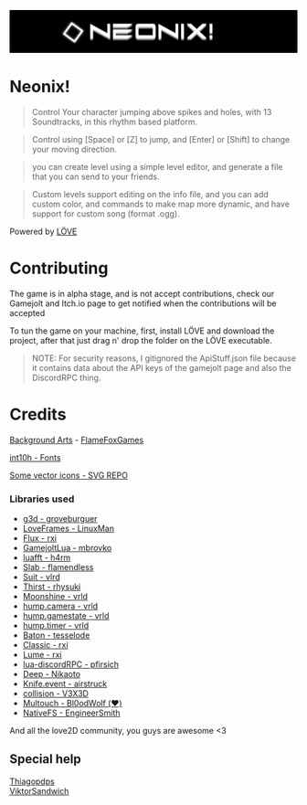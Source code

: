 [![sexylogo:)](logo.png)](https://gamejolt.com/games/zerodownnx/904594)
# Neonix!

> Control Your character jumping above spikes and holes, with 13 Soundtracks, in this rhythm based platform.

> Control using [Space] or [Z] to jump, and [Enter] or [Shift] to change your moving direction.

> you can create level using a simple level editor, and generate a file that you can send to your friends.

> Custom levels support editing on the info file, and you can add custom color, and commands to make map more dynamic, and have support for custom song (format .ogg).

Powered by [LÖVE](https://love2d.org/)

# Contributing
The game is in alpha stage, and is not accept contributions, check our Gamejolt and Itch.io page to get notified when the contributions will be accepted

To tun the game on your machine, first, install LÖVE and download the project, after that just drag n' drop the folder on the LÖVE executable.

> NOTE: For security reasons, I gitignored the ApiStuff.json file because it contains data about the API keys of the gamejolt page and also the DiscordRPC thing. 

# Credits
[Background Arts](https://flamefoxgames.itch.io/vaporwave-retrowave-backgrounds) - [FlameFoxGames](https://x.com/FlameFoxGames)

[int10h - Fonts](https://int10h.org/)

[Some vector icons - SVG REPO](https://www.svgrepo.com/)

### Libraries used
- [g3d - groveburguer](https://github.com/groverburger/g3d)
- [LoveFrames - LinuxMan](https://github.com/linux-man/LoveFrames)
- [Flux - rxi](https://github.com/rxi/flux/)
- [GamejoltLua - mbrovko](https://github.com/mbrovko/gamejoltlua)
- [luafft - h4rm](https://github.com/h4rm/luafft)
- [Slab - flamendless](https://github.com/flamendless/Slab)
- [Suit - vlrd](https://github.com/vrld/suit)
- [Thirst - rhysuki](https://github.com/rhysuki/thirst)
- [Moonshine - vrld](https://github.com/vrld/moonshine)
- [hump.camera - vrld](https://github.com/vrld/hump)
- [hump.gamestate - vrld](https://github.com/vrld/hump)
- [hump.timer - vrld](https://github.com/vrld/hump)
- [Baton - tesselode](https://github.com/tesselode/baton)
- [Classic - rxi](https://github.com/rxi/classic)
- [Lume - rxi](https://github.com/rxi/lume)
- [lua-discordRPC - pfirsich](https://github.com/pfirsich/lua-discordRPC)
- [Deep - Nikaoto](https://github.com/Nikaoto/deep)
- [Knife.event - airstruck](https://github.com/airstruck/knife)
- [collision - V3X3D](https://gitlab.com/V3X3D/love-libs)
- [Multouch - Bl0odWolf (❤️)](https://github.com/Bl0odWolf/Multouch)
- [NativeFS - EngineerSmith](https://github.com/EngineerSmith/nativefs)

And all the love2D community, you guys are awesome <3

## Special help

[Thiagopdps](https://www.instagram.com/thiagopdps/)<br>
[ViktorSandwich](https://gamejolt.com/@Viktorsandwich_99b8)